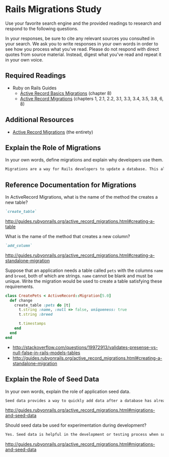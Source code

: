 # Rails Migrations Study

Use your favorite search engine and the provided readings to research and
respond to the following questions.

In your responses, be sure to cite any relevant sources you consulted in your
search. We ask you to write responses in your own words in order to see how you
process what you've read. Please do not respond with direct quotes from source
material. Instead, digest what you've read and repeat it in your own voice.

## Required Readings

-   Ruby on Rails Guides
    -   [Active Record Basics Migrations](http://guides.rubyonrails.org/active_record_basics.html#migrations)
        (chapter 8)
    -   [Active Record Migrations](http://guides.rubyonrails.org/active_record_migrations.html)
        (chapters 1, 2.1, 2.2, 3.1, 3.3, 3.4, 3.5, 3.8, 6, 8)

## Additional Resources
-   [Active Record Migrations](http://guides.rubyonrails.org/active_record_migrations.html)
    (the entirety)

## Explain the Role of Migrations

In your own words, define migrations and explain why developers use them.

```md
Migrations are a way for Rails developers to update a database. This allows developers to track changes over time and easily implement or rollback changes.
```

## Reference Documentation for Migrations

In ActiveRecord Migrations, what is the name of the method the creates a new
table?

```md
`create_table`
```

http://guides.rubyonrails.org/active_record_migrations.html#creating-a-table

What is the name of the method that creates a new column?

```md
`add_column`
```

http://guides.rubyonrails.org/active_record_migrations.html#creating-a-standalone-migration

Suppose that an application needs a table called `pets` with the columns `name`
and `breed`, both of which are strings. `name` cannot be blank and must be
unique. Write the migration would be used to create a table satisfying these
requirements.

```ruby
class CreatePets < ActiveRecord::Migration[5.0]
  def change
    create_table :pets do |t|
      t.string :name, :null => false, uniqueness: true
      t.string :breed

      t.timestamps
    end
  end
end
```

- http://stackoverflow.com/questions/19972913/validates-presense-vs-null-false-in-rails-models-tables
- http://guides.rubyonrails.org/active_record_migrations.html#creating-a-standalone-migration

## Explain the Role of Seed Data

In your own words, explain the role of application seed data.

```md
Seed data provides a way to quickly add data after a database has already been created.
```

http://guides.rubyonrails.org/active_record_migrations.html#migrations-and-seed-data

Should seed data be used for experimentation during development?

```md
Yes. Seed data is helpful in the development or testing process when some initial data must be present to work with the application.
```

http://guides.rubyonrails.org/active_record_migrations.html#migrations-and-seed-data
